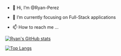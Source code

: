 - 👋 Hi, I’m @Ryan-Perez
- 🌱 I’m currently focusing on Full-Stack applications

- 📫 How to reach me ...

[![Ryan's GitHub stats](https://github-readme-stats.vercel.app/api?username=Ryan-Perez&show_icons=true&theme=radical&hide_border)](https://github.com/anuraghazra/github-readme-stats)

[![Top Langs](https://github-readme-stats.vercel.app/api/top-langs/?username=Ryan-Perez&theme=radical)](https://github.com/anuraghazra/github-readme-stats)
